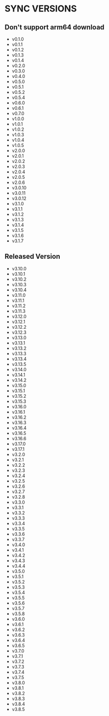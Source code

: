 # SYNC VERSIONS

## Don't support arm64 download

* v0.1.0
* v0.1.1
* v0.1.2
* v0.1.3
* v0.1.4
* v0.2.0
* v0.3.0
* v0.4.0
* v0.5.0
* v0.5.1
* v0.5.2
* v0.5.4
* v0.6.0
* v0.6.1
* v0.7.0
* v1.0.0
* v1.0.1
* v1.0.2
* v1.0.3
* v1.0.4
* v1.0.5
* v2.0.0
* v2.0.1
* v2.0.2
* v2.0.3
* v2.0.4
* v2.0.5
* v2.0.6
* v3.0.10
* v3.0.11
* v3.0.12
* v3.1.0
* v3.1.1
* v3.1.2
* v3.1.3
* v3.1.4
* v3.1.5
* v3.1.6
* v3.1.7

## Released Version
* v3.10.0
* v3.10.1
* v3.10.2
* v3.10.3
* v3.10.4
* v3.11.0
* v3.11.1
* v3.11.2
* v3.11.3
* v3.12.0
* v3.12.1
* v3.12.2
* v3.12.3
* v3.13.0
* v3.13.1
* v3.13.2
* v3.13.3
* v3.13.4
* v3.13.5
* v3.14.0
* v3.14.1
* v3.14.2
* v3.15.0
* v3.15.1
* v3.15.2
* v3.15.3
* v3.16.0
* v3.16.1
* v3.16.2
* v3.16.3
* v3.16.4
* v3.16.5
* v3.16.6
* v3.17.0
* v3.17.1
* v3.2.0
* v3.2.1
* v3.2.2
* v3.2.3
* v3.2.4
* v3.2.5
* v3.2.6
* v3.2.7
* v3.2.8
* v3.3.0
* v3.3.1
* v3.3.2
* v3.3.3
* v3.3.4
* v3.3.5
* v3.3.6
* v3.3.7
* v3.4.0
* v3.4.1
* v3.4.2
* v3.4.3
* v3.4.4
* v3.5.0
* v3.5.1
* v3.5.2
* v3.5.3
* v3.5.4
* v3.5.5
* v3.5.6
* v3.5.7
* v3.5.8
* v3.6.0
* v3.6.1
* v3.6.2
* v3.6.3
* v3.6.4
* v3.6.5
* v3.7.0
* v3.7.1
* v3.7.2
* v3.7.3
* v3.7.4
* v3.7.5
* v3.8.0
* v3.8.1
* v3.8.2
* v3.8.3
* v3.8.4
* v3.8.5
